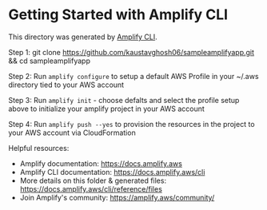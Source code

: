 # Getting Started with Amplify CLI
This directory was generated by [Amplify CLI](https://docs.amplify.aws/cli).

Step 1: git clone https://github.com/kaustavghosh06/sampleamplifyapp.git && cd sampleamplifyapp

Step 2: Run `amplify configure` to setup a default AWS Profile in your ~/.aws directory tied to your AWS account

Step 3: Run `amplify init` - choose defalts and select the  profile setup above to initialize your amplify project in your AWS account

Step 4: Run `amplify push --yes` to provision the resources in the project to your AWS account via CloudFormation 

Helpful resources:
- Amplify documentation: https://docs.amplify.aws
- Amplify CLI documentation: https://docs.amplify.aws/cli
- More details on this folder & generated files: https://docs.amplify.aws/cli/reference/files
- Join Amplify's community: https://amplify.aws/community/
